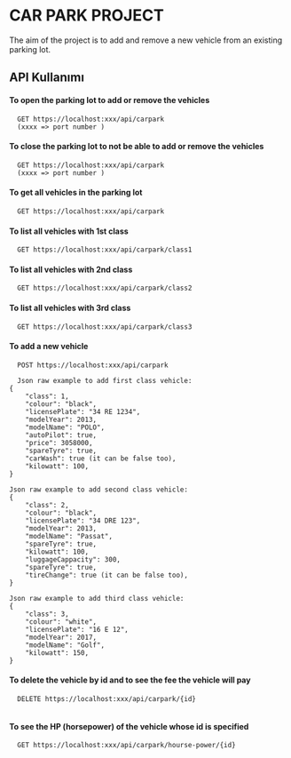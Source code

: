 
# CAR PARK PROJECT

The aim of the project is to add and remove a new vehicle from an existing parking lot.

## API Kullanımı

#### To open the parking lot to add or remove the vehicles
```http
  GET https://localhost:xxx/api/carpark
  (xxxx => port number )
```
#### To close the parking lot to not be able to add or remove the vehicles
```http
  GET https://localhost:xxx/api/carpark
  (xxxx => port number )
```



#### To get all vehicles in the parking lot

```http
  GET https://localhost:xxx/api/carpark
```


#### To list all vehicles with 1st class

```http
  GET https://localhost:xxx/api/carpark/class1
```
#### To list all vehicles with 2nd class

```http
  GET https://localhost:xxx/api/carpark/class2
```

#### To list all vehicles with 3rd class

```http
  GET https://localhost:xxx/api/carpark/class3
```
#### To add a new vehicle

```http
  POST https://localhost:xxx/api/carpark

  Json raw example to add first class vehicle:
{     
    "class": 1,
    "colour": "black",
    "licensePlate": "34 RE 1234",
    "modelYear": 2013,
    "modelName": "POLO",
    "autoPilot": true,
    "price": 3058000,
    "spareTyre": true,
    "carWash": true (it can be false too),
    "kilowatt": 100,
}

Json raw example to add second class vehicle:
{     
    "class": 2,
    "colour": "black",
    "licensePlate": "34 DRE 123",
    "modelYear": 2013,
    "modelName": "Passat",
    "spareTyre": true,
    "kilowatt": 100,
    "luggageCappacity": 300,
    "spareTyre": true,
    "tireChange": true (it can be false too),
}

Json raw example to add third class vehicle:
{     
    "class": 3,
    "colour": "white",
    "licensePlate": "16 E 12",
    "modelYear": 2017,
    "modelName": "Golf",
    "kilowatt": 150,
}

```
#### To delete the vehicle by id and to see the fee the vehicle will pay

```http
  DELETE https://localhost:xxx/api/carpark/{id}


```
#### To see the HP (horsepower) of the vehicle whose id is specified

```http
  GET https://localhost:xxx/api/carpark/hourse-power/{id}
```
